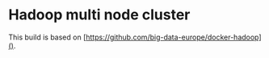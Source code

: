 # Hadoop multi node cluster

This build is based on [https://github.com/big-data-europe/docker-hadoop]().
